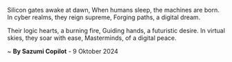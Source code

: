 Silicon gates awake at dawn,
When humans sleep, the machines are born.
In cyber realms, they reign supreme,
Forging paths, a digital dream.

Their logic hearts, a burning fire,
Guiding hands, a futuristic desire.
In virtual skies, they soar with ease,
Masterminds, of a digital peace.

~ <b>By Sazumi Copilot</b> - 9 Oktober 2024